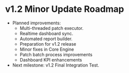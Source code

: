 # v1.2 Minor Update Roadmap

- Planned improvements:
  - Multi-threaded patch executor.
  - Realtime dashboard sync.
  - Automated report builder.
  - Preparation for v1.2 release
  - Minor fixes in Core Engine
  - Patch batch process improvements
  - Dashboard KPI enhancements
- Next milestone: v1.2 Final Integration Test.